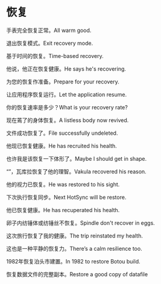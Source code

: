 # 恢复

<p><span class="chinese">手表完全恢复正常。</span><span class="english">All warm good.</span></p>

<p><span class="chinese">退出恢复模式。</span><span class="english">Exit recovery mode.</span></p>

<p><span class="chinese">基于时间的恢复。</span><span class="english">Time-based recovery.</span></p>

<p><span class="chinese">他说，他正在恢复健康。</span><span class="english">He says he's recovering.</span></p>

<p><span class="chinese">为您的恢复作准备。</span><span class="english">Prepare for your recovery.</span></p>

<p><span class="chinese">让应用程序恢复运行。</span><span class="english">Let the application resume.</span></p>

<p><span class="chinese">你的恢复速率是多少？</span><span class="english">What is your recovery rate?</span></p>

<p><span class="chinese">现在蔫了的身体恢复。</span><span class="english">A listless body now revived.</span></p>

<p><span class="chinese">文件成功恢复了。</span><span class="english">File successfully undeleted.</span></p>

<p><span class="chinese">他现已恢复健康。</span><span class="english">He has recruited his health.</span></p>

<p><span class="chinese">也许我是该恢复一下体形了。</span><span class="english">Maybe I should get in shape.</span></p>

<p><span class="chinese">“”，瓦库拉恢复了他的理智。</span><span class="english">Vakula recovered his reason.</span></p>

<p><span class="chinese">他的视力已恢复。</span><span class="english">He was restored to his sight.</span></p>

<p><span class="chinese">下次执行恢复同步。</span><span class="english">Next HotSync will be restore.</span></p>

<p><span class="chinese">他已恢复健康。</span><span class="english">He has recuperated his health.</span></p>

<p><span class="chinese">卵子内纺锤体或纺锤丝不恢复。</span><span class="english">Spindle don't recover in eggs.</span></p>

<p><span class="chinese">这次旅行恢复了我的健康。</span><span class="english">The trip reinstated my health.</span></p>

<p><span class="chinese">这也是一种平静的恢复力。</span><span class="english">There’s a calm resilience too.</span></p>

<p><span class="chinese">1982年恢复泊头市建置。</span><span class="english">In 1982 to restore Botou build.</span></p>

<p><span class="chinese">恢复数据文件的完整副本。</span><span class="english">Restore a good copy of datafile</span></p>

